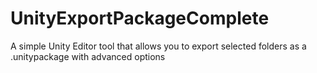 # UnityExportPackageComplete
A simple Unity Editor tool that allows you to export selected folders as a .unitypackage with advanced options
